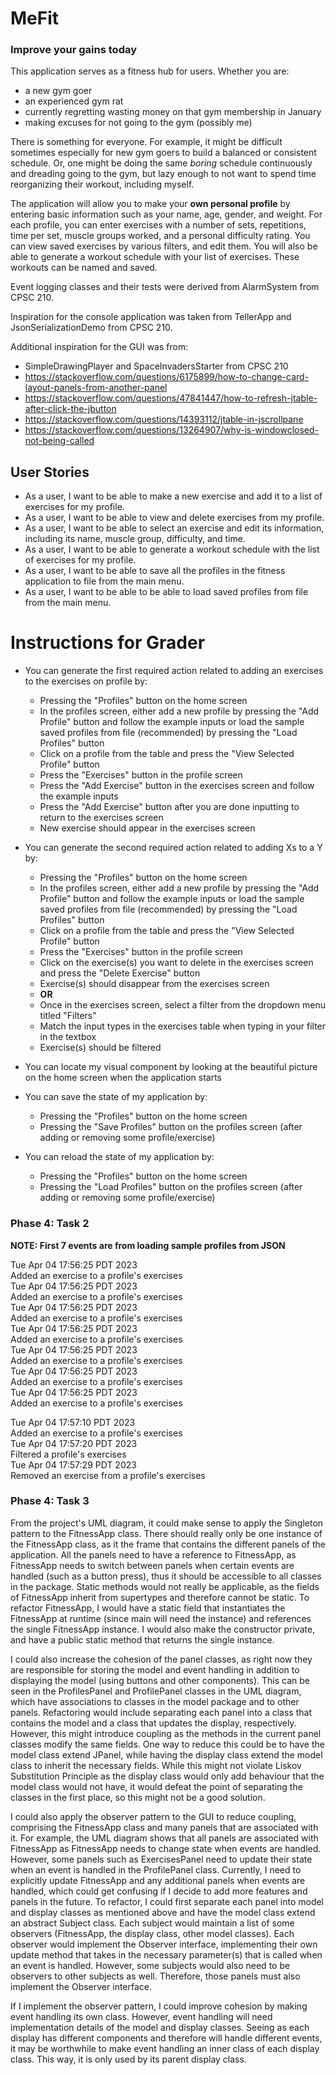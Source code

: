 # MeFit

###  Improve your gains today
This application serves as a fitness hub for users. Whether you are:

- a new gym goer
- an experienced gym rat
- currently regretting wasting money on that gym membership in January
- making excuses for not going to the gym (possibly me)

There is something for everyone. For example, it might be difficult sometimes especially for new gym goers to
build a balanced or consistent schedule. Or, one might be doing the same *boring* schedule
continuously and dreading going to the gym, but lazy enough to not want to spend time reorganizing their workout,
including myself.

The application will allow you to make your **own personal profile** by entering basic information such as your name,
age, gender, and weight. For each profile, you can enter exercises with a number of sets,
repetitions, time per set, muscle groups worked, and a personal difficulty rating. 
You can view saved exercises by various filters, and edit them.
You will also be able to generate a workout schedule with your list of exercises. 
These workouts can be named and saved.

Event logging classes and their tests were derived from AlarmSystem from CPSC 210.

Inspiration for the console application was taken from TellerApp and JsonSerializationDemo from CPSC 210.

Additional inspiration for the GUI was from:
- SimpleDrawingPlayer and SpaceInvadersStarter from CPSC 210
- https://stackoverflow.com/questions/6175899/how-to-change-card-layout-panels-from-another-panel
- https://stackoverflow.com/questions/47841447/how-to-refresh-jtable-after-click-the-jbutton
- https://stackoverflow.com/questions/14393112/jtable-in-jscrollpane
- https://stackoverflow.com/questions/13264907/why-is-windowclosed-not-being-called

## User Stories
- As a user, I want to be able to make a new exercise and add it to a list of exercises for my profile.
- As a user, I want to be able to view and delete exercises from my profile.
- As a user, I want to be able to select an exercise and edit its information,
  including its name, muscle group, difficulty, and time.
- As a user, I want to be able to generate a workout schedule with the list of exercises for my profile.
- As a user, I want to be able to save all the profiles in the fitness application to file from the main menu.
- As a user, I want to be able to be able to load saved profiles from file from the main menu.

# Instructions for Grader

- You can generate the first required action related to adding an exercises to the exercises on profile by:
  - Pressing the "Profiles" button on the home screen
  - In the profiles screen, either add a new profile by pressing the "Add Profile" button and follow the example inputs or
  load the sample saved profiles from file (recommended) by pressing the "Load Profiles" button
  - Click on a profile from the table and press the "View Selected Profile" button
  - Press the "Exercises" button in the profile screen
  - Press the "Add Exercise" button in the exercises screen and follow the example inputs
  - Press the "Add Exercise" button after you are done inputting to return to the exercises screen
  - New exercise should appear in the exercises screen
  
- You can generate the second required action related to adding Xs to a Y by:
  - Pressing the "Profiles" button on the home screen
  - In the profiles screen, either add a new profile by pressing the "Add Profile" button and follow the example inputs or
    load the sample saved profiles from file (recommended) by pressing the "Load Profiles" button
  - Click on a profile from the table and press the "View Selected Profile" button
  - Press the "Exercises" button in the profile screen
  - Click on the exercise(s) you want to delete in the exercises screen and press the "Delete Exercise" button
  - Exercise(s) should disappear from the exercises screen
  - **OR**
  - Once in the exercises screen, select a filter from the dropdown menu titled "Filters"
  - Match the input types in the exercises table when typing in your filter in the textbox
  - Exercise(s) should be filtered

- You can locate my visual component by looking at the beautiful picture on the home screen when the application starts

- You can save the state of my application by:
  - Pressing the "Profiles" button on the home screen
  - Pressing the "Save Profiles" button on the profiles screen (after adding or removing some profile/exercise)

- You can reload the state of my application by:
  - Pressing the "Profiles" button on the home screen
  - Pressing the "Load Profiles" button on the profiles screen (after adding or removing some profile/exercise)

### Phase 4: Task 2
**NOTE: First 7 events are from loading sample profiles from JSON** 

Tue Apr 04 17:56:25 PDT 2023 \
Added an exercise to a profile's exercises \
Tue Apr 04 17:56:25 PDT 2023 \
Added an exercise to a profile's exercises \
Tue Apr 04 17:56:25 PDT 2023 \
Added an exercise to a profile's exercises \
Tue Apr 04 17:56:25 PDT 2023 \
Added an exercise to a profile's exercises \
Tue Apr 04 17:56:25 PDT 2023 \
Added an exercise to a profile's exercises \
Tue Apr 04 17:56:25 PDT 2023 \
Added an exercise to a profile's exercises \
Tue Apr 04 17:56:25 PDT 2023 \
Added an exercise to a profile's exercises

Tue Apr 04 17:57:10 PDT 2023 \
Added an exercise to a profile's exercises \
Tue Apr 04 17:57:20 PDT 2023 \
Filtered a profile's exercises \
Tue Apr 04 17:57:29 PDT 2023 \
Removed an exercise from a profile's exercises

### Phase 4: Task 3
From the project's UML diagram, it could make sense to apply the Singleton pattern to the FitnessApp class.
There should really only be one instance of the FitnessApp class, as it the frame that contains the different panels
of the application. All the panels need to have a reference to FitnessApp, as FitnessApp needs to switch between panels
when certain events are handled (such as a button press), thus it should be accessible to all classes in the package.
Static methods would not really be applicable, as the fields of FitnessApp inherit from supertypes
and therefore cannot be static. To refactor FitnessApp,
I would have a static field that instantiates the FitnessApp at runtime (since main will need the instance)
and references the single FitnessApp instance. I would also make the constructor private,
and have a public static method that returns the single instance.

I could also increase the cohesion of the panel classes, as right now they are responsible for storing the model
and event handling in addition to displaying the model (using buttons and other components). This can be seen in
the ProfilesPanel and ProfilePanel classes in the UML diagram, which have associations to classes in the model package
and to other panels. Refactoring would include separating each panel into a class that contains the model and a
class that updates the display, respectively. However, this might introduce coupling as the methods in the
current panel classes modify the same fields. One way to reduce this could be to have the model class extend JPanel, 
while having the display class extend the model class to inherit the necessary fields. 
While this might not violate Liskov Substitution Principle as the display class would only add
behaviour that the model class would not have, it would defeat the point of separating the classes in the first place, 
so this might not be a good solution.

I could also apply the observer pattern to the GUI to reduce coupling, comprising the FitnessApp class
and many panels that are associated with it. For example, the UML diagram shows that all panels are associated with 
FitnessApp as FitnessApp needs to change state when events are handled. However, some panels such as
ExercisesPanel need to update their state when an event is handled in the ProfilePanel class. Currently, I need
to explicitly update FitnessApp and any additional panels when events are handled, which could get confusing if I decide
to add more features and panels in the future. To refactor, I could first separate each panel into
model and display classes as mentioned above and have the model class extend an abstract Subject class.
Each subject would maintain a list of some observers (FitnessApp, the display class, other model classes).
Each observer would implement the Observer interface, implementing their own update method that takes in the necessary
parameter(s) that is called when an event is handled. However, some subjects would also need to be observers to other 
subjects as well. Therefore, those panels must also implement the Observer interface.

If I implement the observer pattern, I could improve cohesion by making event handling its own class. 
However, event handling will need implementation details of the model and display classes.
Seeing as each display has different components and therefore will handle different events,
it may be worthwhile to make event handling an inner class of each display class. This way, it is only used by its
parent display class.